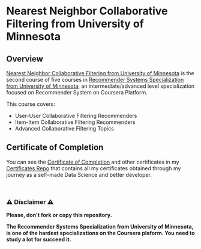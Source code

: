 # Nearest Neighbor Collaborative Filtering from University of Minnesota

## Overview
[Nearest Neighbor Collaborative Filtering from University of Minnesota](https://www.coursera.org/learn/collaborative-filtering) is the second course of five courses in [Recommender Systems Specialization from University of Minnesota](https://www.coursera.org/specializations/recommender-systems), an intermediate/advanced level specialization focused on Recommender System on Coursera Platform.

This course covers:

- User-User Collaborative Filtering Recommenders
- Item-Item Collaborative Filtering Recommenders
- Advanced Collaborative Filtering Topics

## Certificate of Completion
You can see the [Certificate of Completion](https://github.com/AlessandroCorradini/Certificates/blob/master/Coursera%20-%20Nearest%20Neighbor%20Collaborative%20Filtering%20-%20University%20of%20Minnesota.pdf) and other certificates in my [Certificates Repo](https://github.com/AlessandroCorradini/Certificates) that contains all my certificates obtained through my journey as a self-made Data Science and better developer.

<br/>

### ⚠️ Disclaimer ⚠️
**Please, don't fork or copy this repository.**

**The Recommender Systems Specialization from University of Minnesota, is one of the hardest specializations on the Coursera plaform. You need to study a lot for succeed it.**